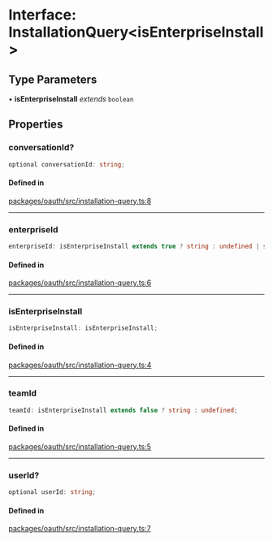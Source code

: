 # Interface: InstallationQuery\<isEnterpriseInstall\>

## Type Parameters

• **isEnterpriseInstall** *extends* `boolean`

## Properties

### conversationId?

```ts
optional conversationId: string;
```

#### Defined in

[packages/oauth/src/installation-query.ts:8](https://github.com/slackapi/node-slack-sdk/blob/main/packages/oauth/src/installation-query.ts#L8)

***

### enterpriseId

```ts
enterpriseId: isEnterpriseInstall extends true ? string : undefined | string;
```

#### Defined in

[packages/oauth/src/installation-query.ts:6](https://github.com/slackapi/node-slack-sdk/blob/main/packages/oauth/src/installation-query.ts#L6)

***

### isEnterpriseInstall

```ts
isEnterpriseInstall: isEnterpriseInstall;
```

#### Defined in

[packages/oauth/src/installation-query.ts:4](https://github.com/slackapi/node-slack-sdk/blob/main/packages/oauth/src/installation-query.ts#L4)

***

### teamId

```ts
teamId: isEnterpriseInstall extends false ? string : undefined;
```

#### Defined in

[packages/oauth/src/installation-query.ts:5](https://github.com/slackapi/node-slack-sdk/blob/main/packages/oauth/src/installation-query.ts#L5)

***

### userId?

```ts
optional userId: string;
```

#### Defined in

[packages/oauth/src/installation-query.ts:7](https://github.com/slackapi/node-slack-sdk/blob/main/packages/oauth/src/installation-query.ts#L7)
